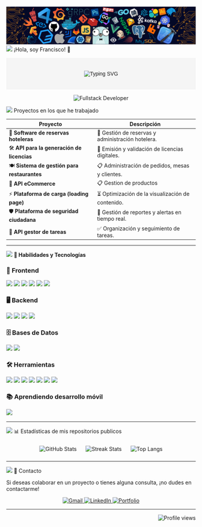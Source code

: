 ![Github Banner](https://github.com/Jaydeep-Yadav/Jaydeep-Yadav/blob/main/banner.png)
<picture><img src = "https://github.com/7oSkaaa/7oSkaaa/blob/main/Images/about_me.gif?raw=true" width = 50px></picture> ¡Hola, soy Francisco! 👋
<div align="center" style="background-color: #f5f5f5; padding: 20px; font-family: Arial, sans-serif;">

   <p align="center">
      <img src="https://readme-typing-svg.herokuapp.com?font=Fira+Code&size=22&pause=50&color=39FF14&background=000000&center=true&vCenter=true&width=800&lines=%3E+Soy+Desarrollador+Full+Stack.;%3E+Apasionado+por+crear+aplicaciones+escalables+y+eficientes." alt="Typing SVG">
   </p>
</div>

<p align="center">
  <img src="https://img.shields.io/badge/Fullstack_Developer-24292e?style=for-the-badge&logo=github&logoColor=white" alt="Fullstack Developer">
</p>

<picture><img src = "https://github.com/7oSkaaa/7oSkaaa/blob/main/Images/about_me.gif?raw=true" width = 50px></picture>  Proyectos en los que he trabajado
<div align="center">
    
| Proyecto                                  | Descripción |
|------------------------------------------|-------------------------------------------|
| 💼 **Software de reservas hoteleras** | 📅 Gestión de reservas y administración hotelera. |
| 🛠️ **API para la generación de licencias** | 🔑 Emisión y validación de licencias digitales. |
| 🍽️ **Sistema de gestión para restaurantes** | 📋 Administración de pedidos, mesas y clientes. |
| 🛒 **API eCommerce** | 📋 Gestion de productos  |
| ⚡ **Plataforma de carga (loading page)** | ⏳ Optimización de la visualización de contenido. |
| 🛡️ **Plataforma de seguridad ciudadana** | 🚨 Gestión de reportes y alertas en tiempo real. |
| 📌 **API gestor de tareas** | ✅ Organización y seguimiento de tareas. |


---
</div>
<picture><img src = "https://github.com/7oSkaaa/7oSkaaa/blob/main/Images/about_me.gif?raw=true" width = 50px></picture> <strong>🔧 Habilidades y Tecnologías </strong>

### 🎨 Frontend  
<p>
  <img src="https://img.shields.io/badge/React-20232A?style=for-the-badge&logo=react&logoColor=61DAFB" />
  <img src="https://img.shields.io/badge/JavaScript-F7DF1E?style=for-the-badge&logo=javascript&logoColor=black" />
  <img src="https://img.shields.io/badge/HTML5-E34F26?style=for-the-badge&logo=html5&logoColor=white" />
  <img src="https://img.shields.io/badge/CSS3-1572B6?style=for-the-badge&logo=css3&logoColor=white" />
  <img src="https://img.shields.io/badge/Bootstrap-7952B3?style=for-the-badge&logo=bootstrap&logoColor=white" />
  <img src="https://img.shields.io/badge/Tailwind_CSS-38B2AC?style=for-the-badge&logo=tailwind-css&logoColor=white" />
</p>

### 🖥️ Backend  
<p>
  <img src="https://img.shields.io/badge/Java-007396?style=for-the-badge&logo=java&logoColor=white" />
  <img src="https://img.shields.io/badge/Spring_Boot-6DB33F?style=for-the-badge&logo=spring-boot&logoColor=white" />
  <img src="https://img.shields.io/badge/Spring_Security-6DB33F?style=for-the-badge&logo=spring-security&logoColor=white" />
  <img src="https://img.shields.io/badge/JPA_Hibernate-59666C?style=for-the-badge&logo=hibernate&logoColor=white" />
</p>

### 🗄️ Bases de Datos  
<p>
  <img src="https://img.shields.io/badge/MySQL-4479A1?style=for-the-badge&logo=mysql&logoColor=white" />
  <img src="https://img.shields.io/badge/SQL_Server-CC2927?style=for-the-badge&logo=microsoft-sql-server&logoColor=white" />
</p>

### 🛠️ Herramientas  
<p>
  <img src="https://img.shields.io/badge/Git-F05032?style=for-the-badge&logo=git&logoColor=white" />
  <img src="https://img.shields.io/badge/GitHub-181717?style=for-the-badge&logo=github&logoColor=white" />
  <img src="https://img.shields.io/badge/Postman-FF6C37?style=for-the-badge&logo=postman&logoColor=white" />
  <img src="https://img.shields.io/badge/Docker-2496ED?style=for-the-badge&logo=docker&logoColor=white" />
  <img src="https://img.shields.io/badge/Apache-D22128?style=for-the-badge&logo=apache&logoColor=white" />
  <img src="https://img.shields.io/badge/VS_Code-007ACC?style=for-the-badge&logo=visual-studio-code&logoColor=white" />
  <img src="https://img.shields.io/badge/IntelliJ_IDEA-000000?style=for-the-badge&logo=intellij-idea&logoColor=white" />
</p>

### 📚 Aprendiendo desarrollo móvil
<p>
  <img src="https://img.shields.io/badge/React_Native-61DAFB?style=for-the-badge&logo=react&logoColor=white" />
</p>

---

<picture><img src = "https://github.com/7oSkaaa/7oSkaaa/blob/main/Images/about_me.gif?raw=true" width = 50px></picture> 📊 Estadísticas de mis repositorios publicos

<div align="center">
    <img src="https://github-readme-stats.vercel.app/api?username=codigo04&show_icons=true&theme=radical" alt="GitHub Stats" style="max-width: 500px; margin: 10px;">
    <img src="https://github-readme-streak-stats.herokuapp.com/?user=codigo04&theme=radical" alt="Streak Stats" style="max-width: 500px; margin: 10px;">
    <img src="https://github-readme-stats.vercel.app/api/top-langs/?username=codigo04&layout=compact&theme=radical" alt="Top Langs" style="max-width: 500px; margin: 10px;">
</div>


---

<picture><img src = "https://github.com/7oSkaaa/7oSkaaa/blob/main/Images/about_me.gif?raw=true" width = 50px></picture> 📩 Contacto

Si deseas colaborar en un proyecto o tienes alguna consulta, ¡no dudes en contactarme!

<div align="center">
    <a href="mailto:examplem@gmail.com?subject=Hola%20Francisco">
        <img src="https://img.shields.io/badge/Gmail-D14836?style=for-the-badge&logo=gmail&logoColor=white" alt="Gmail">
    </a>
    <a href="https://www.linkedin.com/" target="_blank">
        <img src="https://img.shields.io/badge/LinkedIn-0077B5?style=for-the-badge&logo=linkedin&logoColor=white" alt="LinkedIn">
    </a>
   <a href="https://main--frand3v.netlify.app/" target="_blank">
    <img src="https://img.shields.io/badge/Portfolio-24292e?style=for-the-badge&logo=pfsense&logoColor=white" alt="Portfolio">
   </a>


---

<p align="right">
    <img src="https://komarev.com/ghpvc/?username=dante-barreda&style=for-the-badge" alt="Profile views" height="25" />
</p>

